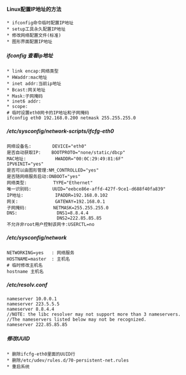#### Linux配置IP地址的方法
    * ifconfig命令临时配置IP地址
    * setup工具永久配置IP地址
    * 修改网络配置文件(标准)
    * 图形界面配置IP地址
##### ifconfig 查看ip地址
    * link encap:网络类型
    * HWaddr:mac地址
    * inet addr:当前ip地址
    * Bcast:网关地址
    * Mask:子网掩码
    * inet6 addr:
    * scope:
    # 临时设置eth0网卡的IP地址和子网掩码
    ifconfig eth0 192.168.0.200 netmask 255.255.255.0
##### /etc/sysconfig/network-scripts/ifcfg-eth0
    网络设备名:        DEVICE="eth0"
    是否自动获取IP:    BOOTPROTO="none/static/dbcp"
    MAC地址:           HWADDR="00:0C:29:49:81:6F"
    IPV6INIT="yes"
    是否可以由图形管理:NM_CONTROLLED="yes"
    是否随网络服务启动:ONBOOT="yes"
    网络类型:          TYPE="Ethernet"
    唯一识别码:        UUID="eebce86e-affd-427f-9ce1-d688f40fa839"
    IP地址:            IPADDR=192.168.0.102
    网关:              GATEWAY=192.168.0.1
    子网掩码:          NETMASK=255.255.255.0
    DNS:               DNS1=8.8.4.4
                       DNS2=222.85.85.85
    不允许非root用户控制该网卡:USERCTL=no
##### /etc/sysconfig/network
    NETWORKING=yes   : 网络服务
    HOSTNAME=master  : 主机名
    # 临时修改主机名
    hostname 主机名 
##### /etc/resolv.conf
    nameserver 10.0.0.1
    nameserver 223.5.5.5
    nameserver 8.8.4.4
    //NOTE: the libc resolver may not support more than 3 nameservers.
    //The nameservers listed below may not be recognized.
    nameserver 222.85.85.85
##### 修改UUID
    * 删除ifcfg-eth0里面的UUID行
    * 删除/etc/udev/rules.d/70-persistent-net.rules
    * 重启系统
    